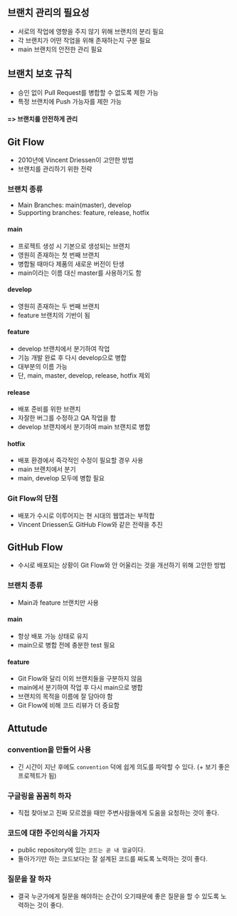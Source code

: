 ## 브랜치 관리의 필요성
* 서로의 작업에 영향을 주지 않기 위해 브랜치의 분리 필요
* 각 브랜치가 어떤 작업을 위해 존재하는지 구분 필요
* main 브랜치의 안전한 관리 필요

## 브랜치 보호 규칙
* 승인 없이 Pull Request를 병합할 수 없도록 제한 가능
* 특정 브랜치에 Push 가능자를 제한 가능
#### => 브랜치를 안전하게 관리

## Git Flow
* 2010년에 Vincent Driessen이 고안한 방법
* 브랜치를 관리하기 위한 전략

### 브랜치 종류
* Main Branches: main(master), develop
* Supporting branches: feature, release, hotfix

#### main
* 프로젝트 생성 시 기본으로 생성되는 브랜치
* 영원히 존재하는 첫 번째 브랜치
* 병합될 때마다 제품의 새로운 버전이 탄생
* main이라는 이름 대신 master를 사용하기도 함

#### develop
* 영원히 존재하는 두 번째 브랜치
* feature 브랜치의 기반이 됨

#### feature
* develop 브랜치에서 분기하여 작업
* 기능 개발 완료 후 다시 develop으로 병합
* 대부분의 이름 가능
* 단, main, master, develop, release, hotfix 제외

#### release
* 배포 준비를 위한 브랜치
* 자잘한 버그를 수정하고 QA 작업을 함
* develop 브랜치에서 분기하여 main 브랜치로 병합

#### hotfix
* 배포 환경에서 즉각적인 수정이 필요할 경우 사용
* main 브랜치에서 분기
* main, develop 모두에 병합 필요

### Git Flow의 단점
* 배포가 수시로 이루어지는 현 시대의 웹앱과는 부적합
* Vincent Driessen도 GitHub Flow와 같은 전략을 추진

## GitHub Flow
* 수시로 배포되는 상황이 Git Flow와 안 어울리는 것을 개선하기 위해 고안한 방법

### 브랜치 종류
* Main과 feature 브랜치만 사용

#### main
* 항상 배포 가능 상태로 유지
* main으로 병합 전에 충분한 test 필요

#### feature
* Git Flow와 달리 이외 브랜치들을 구분하지 않음
* main에서 분기하여 작업 후 다시 main으로 병합
* 브랜치의 목적을 이름에 잘 담아야 함
* Git Flow에 비해 코드 리뷰가 더 중요함

## Attutude
### convention을 만들어 사용
* 긴 시간이 지난 후에도 ```convention``` 덕에 쉽게 의도를 파악할 수 있다. (+ 보기 좋은 프로젝트가 됨)

### 구글링을 꼼꼼히 하자
* 직접 찾아보고 진짜 모르겠을 때만 주변사람들에게 도움을 요청하는 것이 좋다.

### 코드에 대한 주인의식을 가지자
* public repository에 있는 ```코드는 곧 내 얼굴```이다.
* 돌아가기만 하는 코드보다는 잘 설계된 코드를 짜도록 노력하는 것이 좋다.

### 질문을 잘 하자
* 결국 누군가에게 질문을 해야하는 순간이 오기때문에 좋은 질문을 할 수 있도록 노력하는 것이 좋다.